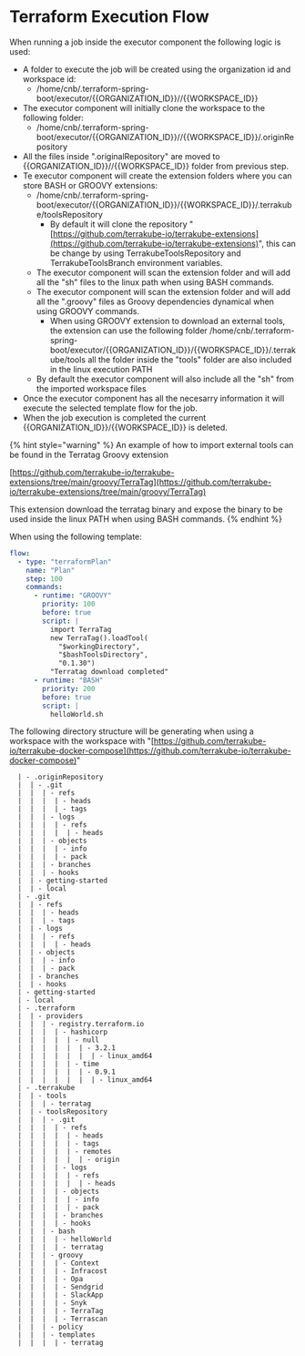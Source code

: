 # Terraform Execution Flow

When running a job inside the executor component the following logic is used:

* A folder to execute the job will be created using the organization id and workspace id:
  * /home/cnb/.terraform-spring-boot/executor/\{{ORGANIZATION\_ID\}}//\{{WORKSPACE\_ID\}}
* The executor component will initially clone the workspace to the following folder:
  * /home/cnb/.terraform-spring-boot/executor/\{{ORGANIZATION\_ID\}}//\{{WORKSPACE\_ID\}}/.originRepository
* All the files inside ".originalRepository" are moved to \{{ORGANIZATION\_ID\}}//\{{WORKSPACE\_ID\}} folder from previous step.
* Te executor component will create the extension folders where you can store BASH or GROOVY extensions:
  * /home/cnb/.terraform-spring-boot/executor/\{{ORGANIZATION\_ID\}}/\{{WORKSPACE\_ID\}}/.terrakube/toolsRepository
    * By default it will clone the repository "[https://github.com/terrakube-io/terrakube-extensions](https://github.com/terrakube-io/terrakube-extensions)", this can be change by using TerrakubeToolsRepository and TerrakubeToolsBranch environment variables.
  * The executor component will scan the extension folder and will add all the "sh" files to the linux path when using BASH commands.
  * The executor component will scan the extension folder and will add all the ".groovy" files as Groovy dependencies dynamical when using GROOVY commands.
    * When using GROOVY extension to download an external tools, the extension can use the following folder /home/cnb/.terraform-spring-boot/executor/\{{ORGANIZATION\_ID\}}/\{{WORKSPACE\_ID\}}/.terrakube/tools all the folder inside the "tools" folder are also included in the linux execution PATH
  * By default the executor component will also include all the "sh" from the imported workspace files
* Once the executor component has all the necesarry information it will execute the selected template flow for the job.
* When the job execution is completed the current \{{ORGANIZATION\_ID\}}/\{{WORKSPACE\_ID\}} is deleted.

{% hint style="warning" %}
An example of how to import external tools can be found in the Terratag Groovy extension

[https://github.com/terrakube-io/terrakube-extensions/tree/main/groovy/TerraTag](https://github.com/terrakube-io/terrakube-extensions/tree/main/groovy/TerraTag)

This extension download the terratag binary and expose the binary to be used inside the linux PATH when using BASH commands.
{% endhint %}

When using the following template:

```yaml
flow:
  - type: "terraformPlan"
    name: "Plan"
    step: 100
    commands:
      - runtime: "GROOVY"
        priority: 100
        before: true
        script: |
          import TerraTag
          new TerraTag().loadTool(
            "$workingDirectory",
            "$bashToolsDirectory",
            "0.1.30")
          "Terratag download completed"
      - runtime: "BASH"
        priority: 200
        before: true
        script: |
          helloWorld.sh
```

The following directory structure will be generating when using a workspace with the workspace with "[https://github.com/terrakube-io/terrakube-docker-compose](https://github.com/terrakube-io/terrakube-docker-compose)"

```
  | - .originRepository
  |  | - .git
  |  |  | - refs
  |  |  |  | - heads
  |  |  |  | - tags
  |  |  | - logs
  |  |  |  | - refs
  |  |  |  |  | - heads
  |  |  | - objects
  |  |  |  | - info
  |  |  |  | - pack
  |  |  | - branches
  |  |  | - hooks
  |  | - getting-started
  |  | - local
  | - .git
  |  | - refs
  |  |  | - heads
  |  |  | - tags
  |  | - logs
  |  |  | - refs
  |  |  |  | - heads
  |  | - objects
  |  |  | - info
  |  |  | - pack
  |  | - branches
  |  | - hooks
  | - getting-started
  | - local
  | - .terraform
  |  | - providers
  |  |  | - registry.terraform.io
  |  |  |  | - hashicorp
  |  |  |  |  | - null
  |  |  |  |  |  | - 3.2.1
  |  |  |  |  |  |  | - linux_amd64
  |  |  |  |  | - time
  |  |  |  |  |  | - 0.9.1
  |  |  |  |  |  |  | - linux_amd64
  | - .terrakube
  |  | - tools
  |  |  | - terratag
  |  | - toolsRepository
  |  |  | - .git
  |  |  |  | - refs
  |  |  |  |  | - heads
  |  |  |  |  | - tags
  |  |  |  |  | - remotes
  |  |  |  |  |  | - origin
  |  |  |  | - logs
  |  |  |  |  | - refs
  |  |  |  |  |  | - heads
  |  |  |  | - objects
  |  |  |  |  | - info
  |  |  |  |  | - pack
  |  |  |  | - branches
  |  |  |  | - hooks
  |  |  | - bash
  |  |  |  | - helloWorld
  |  |  |  | - terratag
  |  |  | - groovy
  |  |  |  | - Context
  |  |  |  | - Infracost
  |  |  |  | - Opa
  |  |  |  | - Sendgrid
  |  |  |  | - SlackApp
  |  |  |  | - Snyk
  |  |  |  | - TerraTag
  |  |  |  | - Terrascan
  |  |  | - policy
  |  |  | - templates
  |  |  |  | - terratag
```
